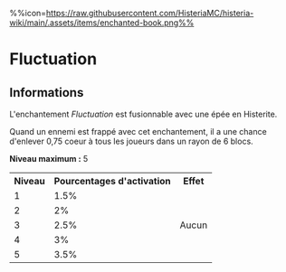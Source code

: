 %%icon=https://raw.githubusercontent.com/HisteriaMC/histeria-wiki/main/.assets/items/enchanted-book.png%%
# Fluctuation

## Informations
L'enchantement *Fluctuation* est fusionnable avec une épée en Histerite.

Quand un ennemi est frappé avec cet enchantement, il a une chance d'enlever 0,75 coeur à tous les joueurs dans un rayon de 6 blocs.  

**Niveau maximum :** 5  

<table>
  <tr>
    <th>Niveau</th>
    <th>Pourcentages d'activation</th>
    <th>Effet</th>
  </tr>
  <tr>
    <td>1</td>
    <td>1.5%</td>
    <td rowspan="5">Aucun</td>
  </tr>
  <tr>
    <td>2</td>
    <td>2%</td>
  </tr>
  <tr>
    <td>3</td>
    <td>2.5%</td>
  </tr>
  <tr>
    <td>4</td>
    <td>3%</td>
  </tr>
  <tr>
    <td>5</td>
    <td>3.5%</td>
   </tr>
</table>
